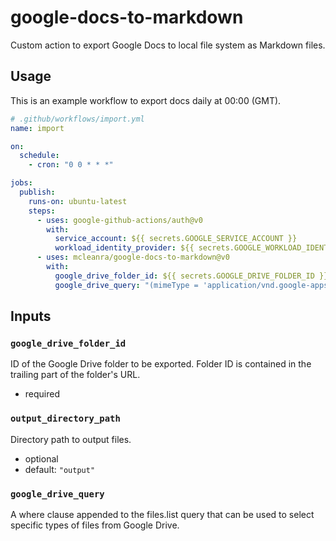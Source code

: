 # google-docs-to-markdown

Custom action to export Google Docs to local file system as Markdown files.

## Usage

This is an example workflow to export docs daily at 00:00 (GMT).

```yaml
# .github/workflows/import.yml
name: import

on:
  schedule:
    - cron: "0 0 * * *"

jobs:
  publish:
    runs-on: ubuntu-latest
    steps:
      - uses: google-github-actions/auth@v0
        with:
          service_account: ${{ secrets.GOOGLE_SERVICE_ACCOUNT }}
          workload_identity_provider: ${{ secrets.GOOGLE_WORKLOAD_IDENTITY_PROVIDER }}
      - uses: mcleanra/google-docs-to-markdown@v0
        with:
          google_drive_folder_id: ${{ secrets.GOOGLE_DRIVE_FOLDER_ID }}
          google_drive_query: "(mimeType = 'application/vnd.google-apps.document' or mimeType = 'application/vnd.openxmlformats-officedocument.wordprocessingml.document')"
```

## Inputs

### `google_drive_folder_id`

ID of the Google Drive folder to be exported. Folder ID is contained in the trailing part of the folder's URL.

- required

### `output_directory_path`

Directory path to output files.

- optional
- default: `"output"`

### `google_drive_query`

A where clause appended to the files.list query that can be used to select specific types of files from Google Drive.